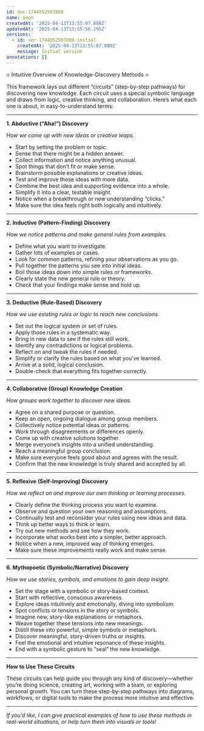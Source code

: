 ```yaml
---
id: doc-1744552507880
name: aeon
createdAt: '2025-04-13T13:55:07.880Z'
updatedAt: '2025-04-13T13:55:56.195Z'
versions:
  - id: ver-1744552507880-initial
    createdAt: '2025-04-13T13:55:07.880Z'
    message: Initial version
annotations: []
---
```

⟡ Intuitive Overview of Knowledge-Discovery Methods ⟡

This framework lays out different “circuits” (step-by-step pathways) for discovering new knowledge. Each circuit uses a special symbolic language and draws from logic, creative thinking, and collaboration. Here’s what each one is about, in easy-to-understand terms:

---

**1. Abductive (“Aha!”) Discovery**

*How we come up with new ideas or creative leaps.*

- Start by setting the problem or topic.
- Sense that there might be a hidden answer.
- Collect information and notice anything unusual.
- Spot things that don’t fit or make sense.
- Brainstorm possible explanations or creative ideas.
- Test and improve those ideas with more data.
- Combine the best idea and supporting evidence into a whole.
- Simplify it into a clear, testable insight.
- Notice when a breakthrough or new understanding “clicks.”
- Make sure the idea feels right both logically and intuitively.

---

**2. Inductive (Pattern-Finding) Discovery**

*How we notice patterns and make general rules from examples.*

- Define what you want to investigate.
- Gather lots of examples or cases.
- Look for common patterns, refining your observations as you go.
- Pull together the patterns you see into initial ideas.
- Boil those ideas down into simple rules or frameworks.
- Clearly state the new general rule or theory.
- Check that your findings make sense and hold up.

---

**3. Deductive (Rule-Based) Discovery**

*How we use existing rules or logic to reach new conclusions.*

- Set out the logical system or set of rules.
- Apply those rules in a systematic way.
- Bring in new data to see if the rules still work.
- Identify any contradictions or logical problems.
- Reflect on and tweak the rules if needed.
- Simplify or clarify the rules based on what you’ve learned.
- Arrive at a solid, logical conclusion.
- Double-check that everything fits together correctly.

---

**4. Collaborative (Group) Knowledge Creation**

*How groups work together to discover new ideas.*

- Agree on a shared purpose or question.
- Keep an open, ongoing dialogue among group members.
- Collectively notice potential ideas or patterns.
- Work through disagreements or differences openly.
- Come up with creative solutions together.
- Merge everyone’s insights into a unified understanding.
- Reach a meaningful group conclusion.
- Make sure everyone feels good about and agrees with the result.
- Confirm that the new knowledge is truly shared and accepted by all.

---

**5. Reflexive (Self-Improving) Discovery**

*How we reflect on and improve our own thinking or learning processes.*

- Clearly define the thinking process you want to examine.
- Observe and question your own reasoning and assumptions.
- Continually test and reconsider your rules using new ideas and data.
- Think up better ways to think or learn.
- Try out new methods and see how they work.
- Incorporate what works best into a simpler, better approach.
- Notice when a new, improved way of thinking emerges.
- Make sure these improvements really work and make sense.

---

**6. Mythopoetic (Symbolic/Narrative) Discovery**

*How we use stories, symbols, and emotions to gain deep insight.*

- Set the stage with a symbolic or story-based context.
- Start with reflective, conscious awareness.
- Explore ideas intuitively and emotionally, diving into symbolism.
- Spot conflicts or tensions in the story or symbols.
- Imagine new, story-like explanations or metaphors.
- Weave together these tensions into new meanings.
- Distill these into powerful, simple symbols or metaphors.
- Discover meaningful, story-driven truths or insights.
- Feel the emotional and intuitive resonance of these insights.
- End with a symbolic gesture to “seal” the new knowledge.

---

**How to Use These Circuits**

These circuits can help guide you through any kind of discovery—whether you’re doing science, creating art, working with a team, or exploring personal growth. You can turn these step-by-step pathways into diagrams, workflows, or digital tools to make the process more intuitive and effective.

---

*If you’d like, I can give practical examples of how to use these methods in real-world situations, or help turn them into visuals or tools!*
